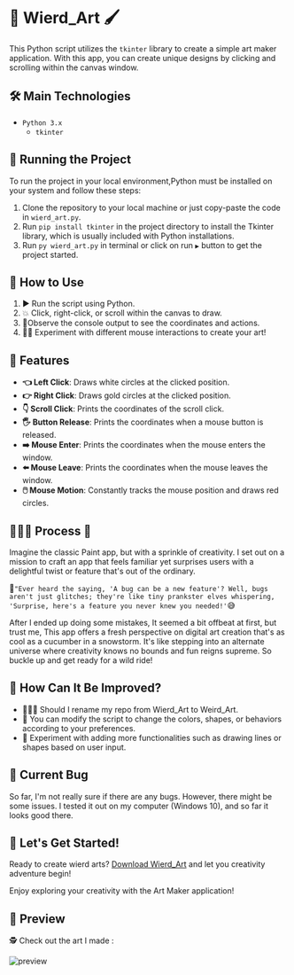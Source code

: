 # 🎨 Wierd_Art 🖌️

This Python script utilizes the `tkinter` library to create a simple art maker application. With this app, you can create unique designs by clicking and scrolling within the canvas window.

## 🛠️ Main Technologies

- `Python 3.x`
  - `tkinter`
  
## 🚦 Running the Project

To run the project in your local environment,Python must be installed on your system and follow these steps:

1. Clone the repository to your local machine or just copy-paste the code in `wierd_art.py`.
2. Run `pip install tkinter` in the project directory to install the Tkinter library, which is usually included with Python installations.
3. Run `py wierd_art.py` in terminal or click on run `▶️` button to get the project started.

## 🦮 How to Use

1. ▶️ Run the script using Python.
2. 💥 Click, right-click, or scroll within the canvas to draw.
3. 🔭Observe the console output to see the coordinates and actions.
4. 👨‍🔬 Experiment with different mouse interactions to create your art!

## 🦄 Features

- **👈 Left Click**: Draws white circles at the clicked position.
- **👉 Right Click**: Draws gold circles at the clicked position.
- **👇 Scroll Click**: Prints the coordinates of the scroll click.
- **🖐 Button Release**: Prints the coordinates when a mouse button is released.
- **➡️ Mouse Enter**: Prints the coordinates when the mouse enters the window.
- **⬅️ Mouse Leave**: Prints the coordinates when the mouse leaves the window.
- **🖱️ Mouse Motion**: Constantly tracks the mouse position and draws red circles.




## 👩🏽‍🍳 Process 🍳

Imagine the classic Paint app, but with a sprinkle of creativity. I set out on a mission to craft an app that feels familiar yet surprises users with a delightful twist or feature that's out of the ordinary.

📢`"Ever heard the saying, 'A bug can be a new feature'? Well, bugs aren't just glitches; they're like tiny prankster elves whispering, 'Surprise, here's a feature you never knew you needed!'`😅

After I ended up doing some mistakes, It seemed a bit offbeat at first, but trust me, This app offers a fresh perspective on digital art creation that's as cool as a cucumber in a snowstorm. It's like stepping into an alternate universe where creativity knows no bounds and fun reigns supreme. So buckle up and get ready for a wild ride!



## 🤔 How Can It Be Improved?

- 🤦🏽‍♂️ Should I rename my repo from Wierd_Art to Weird_Art.
- 🔄 You can modify the script to change the colors, shapes, or behaviors according to your preferences.
- 🧪 Experiment with adding more functionalities such as drawing lines or shapes based on user input.


## 🐛 Current Bug

So far, I'm not really sure if there are any bugs. However, there might be some issues. I tested it out on my computer (Windows 10), and so far it looks good there.

## 🚀 Let's Get Started!

Ready to create wierd arts? [Download Wierd_Art](https://github.com/malik-l0l/Wierd_Art/raw/main/executable/wierd_art.exe) and let you creativity adventure begin!

Enjoy exploring your creativity with the Art Maker application!

## 🍿 Preview

🕵 Check out the art I made :

![preview](https://github.com/malik-l0l/Wierd_Art/assets/154656931/74873347-2c59-46c7-8634-6499d3fe6850)
